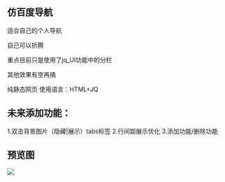 
## 仿百度导航

适合自己的个人导航

自己可以折腾

重点目前只是使用了jq_UI功能中的分栏

其他效果有空再搞

纯静态网页
使用语言：HTML+JQ

## 未来添加功能：
1.双击背景图片（隐藏|展示）tabs标签
2.行间距展示优化
3.添加功能/删除功能

## 预览图
![](https://blog.qqwwqq.top/images/dh.uuppp.top.png)
